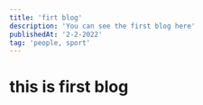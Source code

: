 ```yaml
---
title: 'firt blog'
description: 'You can see the first blog here'
publishedAt: '2-2-2022'
tag: 'people, sport'
---
```


# this is first blog
